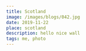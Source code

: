 ```yaml
---
title: Scotland
image: /images/blogs/042.jpg
date: 2019-11-22
place: scotland
description: hello nice wall
tags: me, photo
---
```

